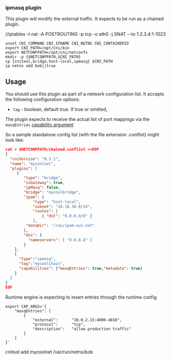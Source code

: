 ### ipmasq plugin 

This plugin will modify the external traffic. 
It expects to be run as a chained plugin.

//iptables -t nat -A POSTROUTING -p tcp -o eth0 -j SNAT --to 1.2.3.4:1-1023

```
unset CNI_COMMAND CNI_IFNAME CNI_NETNS CNI_CONTAINERID
export CNI_PATH=/opt/cni/bin
export NETCONFPATH=/opt/cni/netconfs
mkdir -p {$NETCONFPATH,$CNI_PATH}
cp {cnitool,bridge,host-local,ipmasq} $CNI_PATH
ip netns add bob||true
```

## Usage
You should use this plugin as part of a network configuration list. It accepts
the following configuration options:

* `tag` - boolean, default true. If true or omitted,

The plugin expects to receive the actual list of port mappings via the 
`masqEntries` [capability argument](https://github.com/containernetworking/cni/blob/master/CONVENTIONS.md)


So a sample standalone config list (with the file extension .conflist) might
look like:
```json
cat > $NETCONFPATH/chained.conflist <<EOF
{
  "cniVersion": "0.3.1",
  "name": "mycoolnet",
  "plugins": [
     {
        "type": "bridge",
        "isGateway": true,
        "ipMasq": false,
        "bridge": "mycoolbridge",
        "ipam": {
            "type": "host-local",
            "subnet": "10.10.30.0/24",
            "routes": [
                { "dst": "0.0.0.0/0" }
            ],
         "dataDir": "/run/ipam-out-net"
        },
        "dns": {
          "nameservers": [ "8.8.8.8" ]
        }
    },    
    {
      "type":"ipmasq",
      "tag":"mycoolChain",
      "capabilities": {"masqEntries": true,"metadata": true}
    }
  ]
}
EOF
```


Runtime engine is expecting to insert entries through the runtime config
```
export CAP_ARGS='{
    "masqEntries": [
        {
            "external":      "10.0.2.15:4000-4010",
            "protocol":      "tcp",
            "description":   "allow production traffic"
        }
    ]
}'

```


cnitool add mycoolnet /var/run/netns/bob
